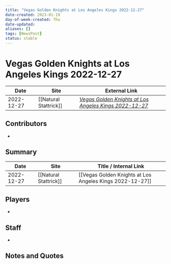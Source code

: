 ```yaml
---
title: "Vegas Golden Knights at Los Angeles Kings 2022-12-27"
date-created: 2023-01-19
day-of-week-created: Thu
date-updated: 
aliases: []
tags: [NewsPost]
status: stable
---
```


# Vegas Golden Knights at Los Angeles Kings 2022-12-27

| Date       | Site                  | External Link                                                                                                                  |
| ---------- | --------------------- | ------------------------------------------------------------------------------------------------------------------------------ |
| 2022-12-27 | [[Natural Stattrick]] | [*Vegas Golden Knights at Los Angeles Kings 2022-12-27*](https://www.naturalstattrick.com/game.php?season=20222023&game=20557) |

## Contributors
- 

## Summary
> 

| Date       | Site                  | Title / Internal Link                                    |
| ---------- | --------------------- | -------------------------------------------------------- |
| 2022-12-27 | [[Natural Stattrick]] | [[Vegas Golden Knights at Los Angeles Kings 2022-12-27]] |

## Players
- 

## Staff
- 

## Notes and Quotes

